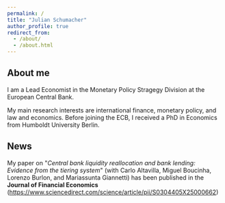 ```yaml
---
permalink: /
title: "Julian Schumacher"
author_profile: true
redirect_from: 
  - /about/
  - /about.html
---
```


About me
------
I am a Lead Economist in the Monetary Policy Stragegy Division at the European Central Bank.

My main research interests are international finance, monetary policy, and law and economics. Before joining the ECB, I received a PhD in Economics from Humboldt University Berlin.

News
------
My paper on "_Central bank liquidity reallocation and bank lending: Evidence from the tiering system_" (with Carlo Altavilla, Miguel Boucinha, Lorenzo Burlon, and Mariassunta Giannetti) has been published in the **Journal of Financial Economics** (https://www.sciencedirect.com/science/article/pii/S0304405X25000662)

